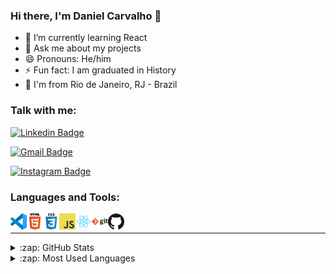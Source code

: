 ### Hi there, I'm Daniel Carvalho 👋

 - 🌱 I’m currently learning React
 - 💬 Ask me about my projects
 - 😄 Pronouns: He/him
 - ⚡ Fun fact: I am graduated in History
 - 📍 I'm from Rio de Janeiro, RJ - Brazil 

### Talk with me:

[![Linkedin Badge](https://img.shields.io/badge/-LinkedIn-blue?style=flat&logo=Linkedin&logoColor=white)](https://www.linkedin.com/in/daniel-carvalho-dev/)


[![Gmail Badge](https://img.shields.io/badge/-Gmail-c14438?style=flat&logo=Gmail&logoColor=white&link=mailto:danielscg2012@gmail.com)](mailto:danielscg2012@gmail.com)

[![Instagram Badge](https://img.shields.io/badge/Instagram-E4405F?style&logo=Instagram&logoColor=white&link=https://www.instagram.com/danielcgy/)](https://www.instagram.com/danielcgy/)


### Languages and Tools:

<img align="left" alt="Visual Studio Code" width="26px" src="https://raw.githubusercontent.com/github/explore/80688e429a7d4ef2fca1e82350fe8e3517d3494d/topics/visual-studio-code/visual-studio-code.png" />

<img align="left" alt="HTML5" width="26px" src="https://raw.githubusercontent.com/github/explore/80688e429a7d4ef2fca1e82350fe8e3517d3494d/topics/html/html.png" />

<img align="left" alt="CSS3" width="26px" src="https://raw.githubusercontent.com/github/explore/80688e429a7d4ef2fca1e82350fe8e3517d3494d/topics/css/css.png" />

<img align="left" alt="JavaScript" width="26px" src="https://raw.githubusercontent.com/github/explore/80688e429a7d4ef2fca1e82350fe8e3517d3494d/topics/javascript/javascript.png" />

<img align="left" alt="React" width="26px" src="https://raw.githubusercontent.com/github/explore/80688e429a7d4ef2fca1e82350fe8e3517d3494d/topics/react/react.png" />


<img align="left" alt="Git" width="26px" src="https://raw.githubusercontent.com/github/explore/80688e429a7d4ef2fca1e82350fe8e3517d3494d/topics/git/git.png" />
<img align="left" alt="GitHub" width="26px" src="https://raw.githubusercontent.com/github/explore/78df643247d429f6cc873026c0622819ad797942/topics/github/github.png" />


<br />

---

<details>
  <summary>:zap: GitHub Stats</summary>

  <img align="left" alt="Daniel GitHub Stats" src="https://github-readme-stats.vercel.app/api?username=DanieelCarvalho&theme=dark&show_icons=true" />

</details>

<details>
  <summary>:zap: Most Used Languages</summary>

<img align="left" alt="Daniel GitHub Top Languages" src="https://github-readme-stats.vercel.app/api/top-langs/?username=DanieelCarvalho&layout=compact&theme=dark" />

</details>

